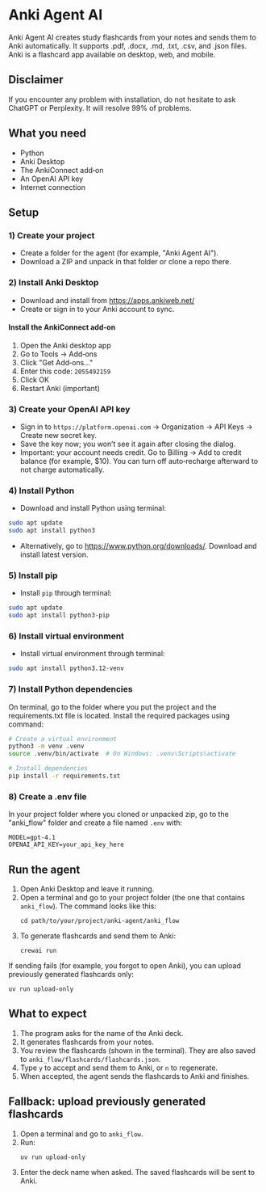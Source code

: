 # Anki Agent AI

Anki Agent AI creates study flashcards from your notes and sends them to Anki automatically.
It supports .pdf, .docx, .md, .txt, .csv, and .json files. Anki is a flashcard app available on desktop, web, and mobile.

## Disclaimer

If you encounter any problem with installation, do not hesitate to ask ChatGPT or Perplexity. It will resolve 99% of problems.

## What you need

- Python
- Anki Desktop
- The AnkiConnect add‑on
- An OpenAI API key
- Internet connection

## Setup

### 1) Create your project

- Create a folder for the agent (for example, "Anki Agent AI").
- Download a ZIP and unpack in that folder or clone a repo there.

### 2) Install Anki Desktop

- Download and install from https://apps.ankiweb.net/
- Create or sign in to your Anki account to sync.

#### Install the AnkiConnect add‑on

1. Open the Anki desktop app
2. Go to Tools → Add‑ons
3. Click "Get Add‑ons..."
4. Enter this code: `2055492159`
5. Click OK
6. Restart Anki (important)

### 3) Create your OpenAI API key

- Sign in to `https://platform.openai.com` → Organization → API Keys → Create new secret key.
- Save the key now; you won’t see it again after closing the dialog.
- Important: your account needs credit. Go to Billing → Add to credit balance (for example, $10). You can turn off auto‑recharge afterward to not charge automatically.

### 4) Install Python

- Download and install Python using terminal:

```bash
sudo apt update
sudo apt install python3
```

- Alternatively, go to https://www.python.org/downloads/. Download and install latest version.

### 5) Install pip

- Install `pip` through terminal:

```bash
sudo apt update
sudo apt install python3-pip
```

### 6) Install virtual environment

- Install virtual environment through terminal:

```bash
sudo apt install python3.12-venv
```

### 7) Install Python dependencies

On terminal, go to the folder where you put the project and the requirements.txt file is located. Install the required packages using command:

```bash
# Create a virtual environment
python3 -m venv .venv
source .venv/bin/activate  # On Windows: .venv\Scripts\activate

# Install dependencies
pip install -r requirements.txt
```

### 8) Create a .env file

In your project folder where you cloned or unpacked zip, go to the "anki_flow" folder and create a file named `.env` with:

```
MODEL=gpt-4.1
OPENAI_API_KEY=your_api_key_here
```

## Run the agent

1. Open Anki Desktop and leave it running.
2. Open a terminal and go to your project folder (the one that contains `anki_flow`). The command looks like this:
   ```
   cd path/to/your/project/anki-agent/anki_flow
   ```
3. To generate flashcards and send them to Anki:
   ```
   crewai run
   ```

If sending fails (for example, you forgot to open Anki), you can upload previously generated flashcards only:

```
uv run upload-only
```

## What to expect

1. The program asks for the name of the Anki deck.
2. It generates flashcards from your notes.
3. You review the flashcards (shown in the terminal). They are also saved to `anki_flow/flashcards/flashcards.json`.
4. Type `y` to accept and send them to Anki, or `n` to regenerate.
5. When accepted, the agent sends the flashcards to Anki and finishes.

## Fallback: upload previously generated flashcards

1. Open a terminal and go to `anki_flow`.
2. Run:
   ```
   uv run upload-only
   ```
3. Enter the deck name when asked. The saved flashcards will be sent to Anki.
